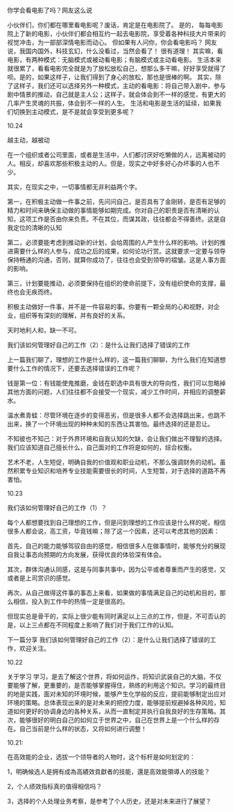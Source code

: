 你学会看电影了吗？网友这么说

小伙伴们，你们都在哪里看电影呢？废话，肯定是在电影院了。
是的，
每每电影院上了新的电影，小伙伴们都会相互约一起去电影院，享受着各种科技大片带来的视觉冲击，为一部部深情电影而动心。
但如果有人问你，你会看电影吗？
网友说，我国内国外，科技玄幻，什么没看过，当然会看了！
很有道理！
其实嘛，看电影，有两种模式：无脑模式或被动看电影；有脑模式或主动看电影。
生活本来就很累了，看看电影完全就是为了放松放松自己，想那么多干嘛，好好享受就得了呗。是的，如果这样子，让我们得到了身心的放松，那也是很棒的啊。
其实，除了这样子，我们还可以选择另外一种模式，主动的看电影：将自己带入剧中，参与剧中情景的推动，自己就是主人公；这样子，就会体会到不一样的感觉，有更大的几率产生灵魂的共振，体会到不一样的人生。
生活和电影是生活的延续，如果我们切换到主动模式，是不是就会享受到更多呢？

10.24

越主动，越被动

在一个组织或者公司里面，或者是生活中，人们都讨厌好吃懒做的人，远离被动的人。相反，却喜欢那些积极主动的人。但是，现实之中好多好心办坏事的人也不少。

其实，在现实之中，一切事情都无非利益两个字。

第一，在积极主动做一件事之前，先问问自己，是否具有了金刚转，是否有足够的精力和时间来确保主动做的事情能够如期完成。你对自己的职责是否有清晰的认知，这项工作是否由你来负责。不在其位，而谋其政，往往都会不得善终。这是自我定位的清晰的认知

第二，必须要能考虑到推动新的计划，会给周围的人产生什么样的影响。计划的推进需要什么样的人参与，成功之后的成果，如何论功行赏。这就要求一定要与领导保持畅通的沟通，否则，就算你成功了，往往也会受到领导的褶皱。这是人事方面的影响。

第三，计划要能推动，必须要保持在组织的使命前提下，没有组织使命的支撑，最终也会无疾而终。

积极主动做好一件事，并不是一件容易的事。你要有一颗全局的心和视野，对企业，组织等有深刻的理解，并有良好的关系。

天时地利人和，缺一不可。



我们该如何管理好自己的工作（2）：是什么让我们选择了错误的工作

上一篇我们聊了，理想的工作是什么样的，这一篇我们聊聊，为什么我们在知道想要什么工作的情况下，还要去选择错误的工作呢？

钱是第一位：有钱能使鬼推磨，金钱在职选中具有很大的导向性，我们可以忽略掉其他方面的问题，人们往往都不会接受一个现实，减少工作时间，并相应的调整薪水。

温水煮青蛙：尽管环境在逐步的变得恶劣，但是很多人都不会选择跳出来，也跳不出来，换了一个环境出现的种种未知的东西让其害怕。最终选择的还是忍让。

不知彼也不知己：对于外界环境和自我认知的欠缺，会让我们做出不理智的选择。我们应该知道自己擅长什么，自己面对的工作将是如何的，综合权衡。

艺术不老，人生短促，明确自我的价值观和职业动机，不那么强调财务的动机。虽然积累专业知识和培养专业技能需要很长的时间，人生短暂，对于选择的道路不再害怕。




10.23

我们该如何管理好自己的工作（1）？

每个人都想要找到自己理想的工作，但是问到理想的工作应该是什么样的呢，相信很多人都会说，高工资，毕竟钱嘛；除了这一个因素，还可以考虑其他的因素：

首先，自己的能力能够驾驭自由的感觉，相信很多人在做事情时，能够充分的展现自我让事态向预期的方向发展，获得优良的体验深有体会。

其次，群体沟通认同感，这是与同事共事中，因为公平或者尊重而产生的感觉，又或者是上司赏识的感觉。

再次，从自己做得这件事的事态上来看，如果做的事情满足自己的动机和目的，那么相信，投入到工作中的热情一定是很高的。

但现实总是骨干的，实际上很少能有同时满足以上三点的工作，但是，不可否认的是，以上三点都在不同程度上影响了我们对于我们工作的认知。

下一篇分享 我们该如何管理好自己的工作（2）：是什么让我们选择了错误的工作，欢迎关注。



10.22

关于学习
学习，是去了解这个世界，将如何运作，将知识武装自己的大脑，不仅要能够了解，更重要的，是否能够掌握得住，熟练的利用这个知识。学习的最终目的地是实践，面对未知的环境时候，能够产生化学般的反应，提前能够制定出应对环境的策略。总体表现出来的是对未来的把控力度，能够提前规避掉各种风险，知道如何更好的协调身边的各种关系，从而一直制定并执行自我良好的生存策略。其次，能够很好的明白自己的如何立于世界之中，自己在世界上是一个什么样的存在。自己当前是什么样的状态，又将如何进行调整！

10.21:

在高效能的企业，选拔一个领导者的人物时，这个标杆是如何划定的：

1，明确候选人是拥有成為高績效貢獻者的技能，還是高效能領導人的技能？

2，个人绩效指标真的值得相信吗？

3，选择的个人处理业务考察，是参考了个人历史，还是对未来进行了展望？
